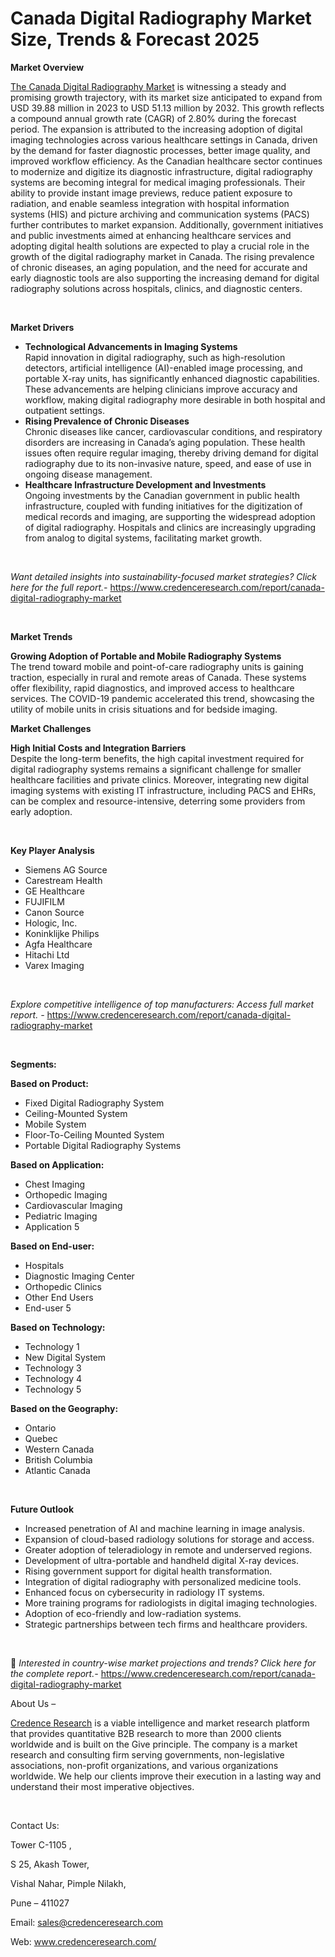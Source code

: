 # Canada Digital Radiography Market Size, Trends & Forecast 2025


<p><strong>Market Overview</strong></p>
<p><a href="https://www.credenceresearch.com/report/canada-digital-radiography-market">The Canada Digital Radiography Market</a> is witnessing a steady and promising growth trajectory, with its market size anticipated to expand from USD 39.88 million in 2023 to USD 51.13 million by 2032. This growth reflects a compound annual growth rate (CAGR) of 2.80% during the forecast period. The expansion is attributed to the increasing adoption of digital imaging technologies across various healthcare settings in Canada, driven by the demand for faster diagnostic processes, better image quality, and improved workflow efficiency. As the Canadian healthcare sector continues to modernize and digitize its diagnostic infrastructure, digital radiography systems are becoming integral for medical imaging professionals. Their ability to provide instant image previews, reduce patient exposure to radiation, and enable seamless integration with hospital information systems (HIS) and picture archiving and communication systems (PACS) further contributes to market expansion. Additionally, government initiatives and public investments aimed at enhancing healthcare services and adopting digital health solutions are expected to play a crucial role in the growth of the digital radiography market in Canada. The rising prevalence of chronic diseases, an aging population, and the need for accurate and early diagnostic tools are also supporting the increasing demand for digital radiography solutions across hospitals, clinics, and diagnostic centers.</p>
<p><strong>&nbsp;</strong></p>
<p><strong>Market Drivers</strong></p>
<ul>
<li><strong data-start="1504" data-end="1553">Technological Advancements in Imaging Systems</strong><br data-start="1553" data-end="1556" /> Rapid innovation in digital radiography, such as high-resolution detectors, artificial intelligence (AI)-enabled image processing, and portable X-ray units, has significantly enhanced diagnostic capabilities. These advancements are helping clinicians improve accuracy and workflow, making digital radiography more desirable in both hospital and outpatient settings.</li>
<li><strong data-start="1926" data-end="1967">Rising Prevalence of Chronic Diseases</strong><br data-start="1967" data-end="1970" /> Chronic diseases like cancer, cardiovascular conditions, and respiratory disorders are increasing in Canada&rsquo;s aging population. These health issues often require regular imaging, thereby driving demand for digital radiography due to its non-invasive nature, speed, and ease of use in ongoing disease management.</li>
<li><strong data-start="2286" data-end="2343">Healthcare Infrastructure Development and Investments</strong><br data-start="2343" data-end="2346" /> Ongoing investments by the Canadian government in public health infrastructure, coupled with funding initiatives for the digitization of medical records and imaging, are supporting the widespread adoption of digital radiography. Hospitals and clinics are increasingly upgrading from analog to digital systems, facilitating market growth.</li>
</ul>
<p><strong>&nbsp;</strong></p>
<p><em>Want detailed insights into sustainability-focused market strategies? Click here for the full report.- </em><a href="https://www.credenceresearch.com/report/canada-digital-radiography-market">https://www.credenceresearch.com/report/canada-digital-radiography-market</a></p>
<p>&nbsp;</p>
<p><strong>Market Trends</strong></p>
<p><strong>Growing Adoption of Portable and Mobile Radiography Systems</strong><br /> The trend toward mobile and point-of-care radiography units is gaining traction, especially in rural and remote areas of Canada. These systems offer flexibility, rapid diagnostics, and improved access to healthcare services. The COVID-19 pandemic accelerated this trend, showcasing the utility of mobile units in crisis situations and for bedside imaging.</p>
<p><strong>Market Challenges</strong></p>
<p><strong>High Initial Costs and Integration Barriers</strong><br data-start="3193" data-end="3196" /> Despite the long-term benefits, the high capital investment required for digital radiography systems remains a significant challenge for smaller healthcare facilities and private clinics. Moreover, integrating new digital imaging systems with existing IT infrastructure, including PACS and EHRs, can be complex and resource-intensive, deterring some providers from early adoption.</p>
<p><strong>&nbsp;</strong></p>
<p><strong>Key Player Analysis</strong></p>
<ul>
<li>Siemens AG Source</li>
<li>Carestream Health</li>
<li>GE Healthcare</li>
<li>FUJIFILM</li>
<li>Canon Source</li>
<li>Hologic, Inc.</li>
<li>Koninklijke Philips</li>
<li>Agfa Healthcare</li>
<li>Hitachi Ltd</li>
<li>Varex Imaging</li>
</ul>
<p>&nbsp;</p>
<p><em>Explore competitive intelligence of top manufacturers: Access full market report. - </em><a href="https://www.credenceresearch.com/report/canada-digital-radiography-market">https://www.credenceresearch.com/report/canada-digital-radiography-market</a></p>
<p>&nbsp;</p>
<p><strong>Segments:</strong></p>
<p><strong>Based on&nbsp;Product:</strong></p>
<ul>
<li>Fixed Digital Radiography System</li>
<li>Ceiling-Mounted System</li>
<li>Mobile System</li>
<li>Floor-To-Ceiling Mounted System</li>
<li>Portable Digital Radiography Systems</li>
</ul>
<p><strong>Based on&nbsp;Application:</strong></p>
<ul>
<li>Chest Imaging</li>
<li>Orthopedic Imaging</li>
<li>Cardiovascular Imaging</li>
<li>Pediatric Imaging</li>
<li>Application 5</li>
</ul>
<p><strong>Based on End-user:</strong></p>
<ul>
<li>Hospitals</li>
<li>Diagnostic Imaging Center</li>
<li>Orthopedic Clinics</li>
<li>Other End Users</li>
<li>End-user 5</li>
</ul>
<p><strong>Based on Technology:</strong></p>
<ul>
<li>Technology 1</li>
<li>New Digital System</li>
<li>Technology 3</li>
<li>Technology 4</li>
<li>Technology 5</li>
</ul>
<p><strong>Based on the Geography:</strong></p>
<ul>
<li>Ontario</li>
<li>Quebec</li>
<li>Western Canada</li>
<li>British Columbia</li>
<li>Atlantic Canada</li>
</ul>
<p>&nbsp;</p>
<p><strong>Future Outlook </strong></p>
<ul>
<li>Increased penetration of AI and machine learning in image analysis.</li>
<li>Expansion of cloud-based radiology solutions for storage and access.</li>
<li>Greater adoption of teleradiology in remote and underserved regions.</li>
<li>Development of ultra-portable and handheld digital X-ray devices.</li>
<li>Rising government support for digital health transformation.</li>
<li>Integration of digital radiography with personalized medicine tools.</li>
<li>Enhanced focus on cybersecurity in radiology IT systems.</li>
<li>More training programs for radiologists in digital imaging technologies.</li>
<li>Adoption of eco-friendly and low-radiation systems.</li>
<li>Strategic partnerships between tech firms and healthcare providers.</li>
</ul>
<p><strong>&nbsp;</strong></p>
<p>📌 <em>Interested in country-wise market projections and trends? Click here for the complete report.- </em><a href="https://www.credenceresearch.com/report/canada-digital-radiography-market">https://www.credenceresearch.com/report/canada-digital-radiography-market</a></p>
<p>About Us &ndash;</p>
<p><a href="https://www.credenceresearch.com/">Credence Research</a> is a viable intelligence and market research platform that provides quantitative B2B research to more than 2000 clients worldwide and is built on the Give principle. The company is a market research and consulting firm serving governments, non-legislative associations, non-profit organizations, and various organizations worldwide. We help our clients improve their execution in a lasting way and understand their most imperative objectives.</p>
<p>&nbsp;</p>
<p>Contact Us:</p>
<p>Tower C-1105 ,</p>
<p>S 25, Akash Tower,</p>
<p>Vishal Nahar, Pimple Nilakh,</p>
<p>Pune &ndash; 411027</p>
<p>Email: <a href="mailto:sales@credenceresearch.com">sales@credenceresearch.com</a></p>
<p>Web: <a href="http://www.credenceresearch.com/">www.credenceresearch.com/</a></p>
